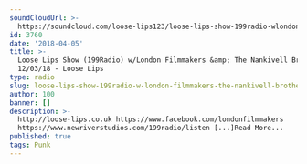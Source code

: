 ```yaml
---
soundCloudUrl: >-
  https://soundcloud.com/loose-lips123/loose-lips-show-199radio-wlondon-filmmakers-the-nankivell-brothers-120318
id: 3760
date: '2018-04-05'
title: >-
  Loose Lips Show (199Radio) w/London Filmmakers &amp; The Nankivell Brothers -
  12/03/18 - Loose Lips
type: radio
slug: loose-lips-show-199radio-w-london-filmmakers-the-nankivell-brothers-12-03-18
author: 100
banner: []
description: >-
  http://loose-lips.co.uk https://www.facebook.com/londonfilmmakers
  https://www.newriverstudios.com/199radio/listen [...]Read More...
published: true
tags: Punk
---
```

